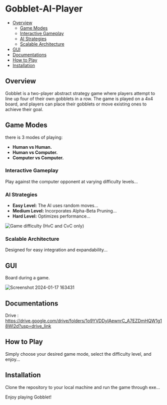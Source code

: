 # Gobblet-AI-Player

- [Overview](#overview)
  - [Game Modes](#game-modes)
  - [Interactive Gameplay](#interactive-gameplay)
  - [AI Strategies](#ai-strategies)
  - [Scalable Architecture](#scalable-architecture)
- [GUI](#gui)
- [Documentations](#documentations)
- [How to Play](#how-to-play)
- [Installation](#installation)

## Overview

Gobblet is a two-player abstract strategy game where players attempt to line up four of their own gobblets in a row. The game is played on a 4x4 board, and players can place their gobblets or move existing ones to achieve their goal.

## Game Modes
there is 3 modes of playing:
- **Human vs Human.**
- **Human vs Computer.**
- **Computer vs Computer.**



### Interactive Gameplay

Play against the computer opponent at varying difficulty levels...

### AI Strategies

- **Easy Level:** The AI uses random moves...
- **Medium Level:** Incorporates Alpha-Beta Pruning...
- **Hard Level:** Optimizes performance...

![Game difficulty (HvC and CvC only)](https://github.com/ShoroukHegazy15/Gobblet-AI-Player/assets/105671159/59c749c9-c80c-4d5f-83ee-07c75a8d0c3c)

### Scalable Architecture

Designed for easy integration and expandability...

## GUI
Board during a game.

![Screenshot 2024-01-17 163431](https://github.com/ShoroukHegazy15/Gobblet-AI-Player/assets/105671159/34f6af19-afd5-4928-9edd-c0dce69effeb)

## Documentations
Drive : https://drive.google.com/drive/folders/1o9YVDDyIAewnrC_A7EZDmHQW1g18WI2d?usp=drive_link


## How to Play

Simply choose your desired game mode, select the difficulty level, and enjoy...

## Installation

Clone the repository to your local machine and run the game through exe...

Enjoy playing Gobblet!
